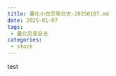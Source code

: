 ```yaml
---
title: 量化小白交易日志-20250107.md
date: 2025-01-07
tags:
 - 量化交易日志
categories: 
 - stock
---
```

test
